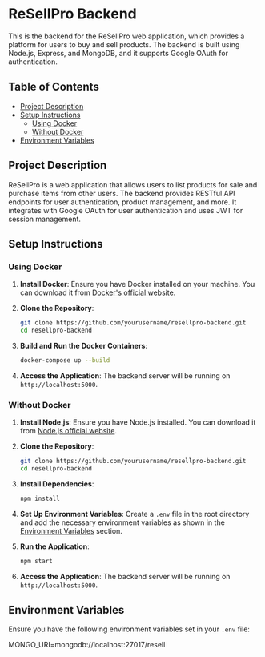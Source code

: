 # ReSellPro Backend

This is the backend for the ReSellPro web application, which provides a platform for users to buy and sell products. The backend is built using Node.js, Express, and MongoDB, and it supports Google OAuth for authentication.

## Table of Contents

- [Project Description](#project-description)
- [Setup Instructions](#setup-instructions)
  - [Using Docker](#using-docker)
  - [Without Docker](#without-docker)
- [Environment Variables](#environment-variables)

## Project Description

ReSellPro is a web application that allows users to list products for sale and purchase items from other users. The backend provides RESTful API endpoints for user authentication, product management, and more. It integrates with Google OAuth for user authentication and uses JWT for session management.

## Setup Instructions

### Using Docker

1. **Install Docker**: Ensure you have Docker installed on your machine. You can download it from [Docker's official website](https://www.docker.com/products/docker-desktop).

2. **Clone the Repository**:
   ```bash
   git clone https://github.com/yourusername/resellpro-backend.git
   cd resellpro-backend
   ```

3. **Build and Run the Docker Containers**:
   ```bash
   docker-compose up --build
   ```

4. **Access the Application**: The backend server will be running on `http://localhost:5000`.

### Without Docker

1. **Install Node.js**: Ensure you have Node.js installed. You can download it from [Node.js official website](https://nodejs.org/).

2. **Clone the Repository**:
   ```bash
   git clone https://github.com/yourusername/resellpro-backend.git
   cd resellpro-backend
   ```

3. **Install Dependencies**:
   ```bash
   npm install
   ```

4. **Set Up Environment Variables**: Create a `.env` file in the root directory and add the necessary environment variables as shown in the [Environment Variables](#environment-variables) section.

5. **Run the Application**:
   ```bash
   npm start
   ```

6. **Access the Application**: The backend server will be running on `http://localhost:5000`.

## Environment Variables

Ensure you have the following environment variables set in your `.env` file:

MONGO_URI=mongodb://localhost:27017/resell 